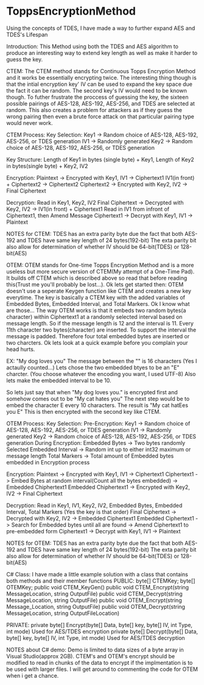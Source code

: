 # ToppsEncryptionMethod
Using the concepts of TDES, I have made a way to further expand AES and TDES's Lifespan

Introduction:
This Method using both the TDES and AES algorithm to produce an interesting way to extend key length
as well as make it harder to guess the key.

CTEM:
The CTEM method stands for Continuous Topps Encryption Method and it works be essentially encrypting twice.
The interesting thing though is that the intial encryption key' IV can be used to expand the key space due the fact it can be random.
The second key's IV would need to be known though.
To futher frustrate the proccess of guessing the key, the sixteen possible pairings of AES-128, AES-192, AES-256, and TDES are selected at random. 
This also creates a problem for attackers as if they guess the wrong pairing then even a brute force attack on that particular pairing type would never work.

CTEM Process:
Key Selection:
Key1 -> Random choice of AES-128, AES-192, AES-256, or TDES generation
IV1 -> Randomly generated
Key2 -> Random choice of AES-128, AES-192, AES-256, or TDES generation

Key Structure:
Length of Key1 in bytes (single byte) + Key1, Length of Key2 in bytes(single byte) + Key2, IV2

Encryption:
Plaintext -> Encrypted with Key1, IV1 -> Ciphertext1
IV1(in front) + Ciphertext2 -> Ciphertext2
Ciphertext2 -> Encrypted with Key2, IV2 -> Final Ciphertext

Decryption:
Read in Key1, Key2, IV2
Final Ciphertext -> Decrypted with Key2, IV2 -> IV1(in front) + Ciphertext1
Read in IV1 from infront of Ciphertext1, then Amend Message
Ciphertext1 -> Decrypt with Key1, IV1 -> Plaintext

NOTES for CTEM:
TDES has an extra parity byte due the fact that both AES-192 and TDES have same key length of 24 bytes(192-bit)
The exta parity bit also allow for determination of whether IV should be 64-bit(TDES) or 128-bit(AES)

OTEM:
OTEM stands for One-time Topps Encryption Method and is a more useless but more secure version of CTEM(My attempt of a One-Time Pad).
It builds off CTEM which is described above so read that before reading this(Trust me you'll probably be lost...).
Ok lets get started then:
OTEM doesn't use a seperate Keygen function like CTEM and creates a new key everytime.
The key is basically a CTEM key with the added variables of Embedded Bytes, Embedded Interval, and Total Markers.
Ok I know what are those...
The way OTEM works is that it embeds two random bytes(a character) within Ciphertext1 at a randomly selected interval based on message length. 
So if the message length is 12 and the interval is 11. 
Every 11th character two bytes(character) are inserted.
To support the interval the message is padded.
Therefore four total embedded bytes are inserted or two charcters.
Ok lets look at a quick example before you complain your head hurts.

EX:
"My dog loves you" The message between the "" is 16 characters (Yes I actaully counted...)
Lets chose the two embedded btyes to be an "E" charcter. (You choose whatever the encoding you want, I used UTF-8)
Also lets make the embedded interval to be 10.

So lets just say that when "My dog loves you." is encrypted first and somehow comes out to be "My cat hates you"
The next step would be to embed the character E every 10 characters.
The result is "My cat hatEes you    E"
This is then encrypted with the second key like CTEM.

OTEM Process:
Key Selection:
Pre-Encryption:
Key1 -> Random choice of AES-128, AES-192, AES-256, or TDES generation
IV1 -> Randomly generated
Key2 -> Random choice of AES-128, AES-192, AES-256, or TDES generation
During Encryption:
Embedded Bytes -> Two bytes randomly Selected
Embedded Interval -> Random int up to either int32 maximum or message length
Total Markers -> Total amount of Embedded bytes embedded in Encryption process

Encryption:
Plaintext -> Encrypted with Key1, IV1 -> Ciphertext1
Ciphertext1 -> Embed Bytes at random interval(Count all the bytes embedded) -> Embedded Chiphertext1
Embedded Chiphertext1 -> Encrypted with Key2, IV2 -> Final Ciphertext

Decryption:
Read in Key1, IV1, Key2, IV2, Embedded Bytes, Embedded Interval, Total Markers (Yes the key is that order)
Final Ciphertext -> Decrypted with Key2, IV2 -> Embedded Ciphertext1
Embedded Ciphertext1 -> Search for Embedded bytes until all are found -> Amend Ciphertext1 to pre-embedded form
Ciphertext1 -> Decrypt with Key1, IV1 -> Plaintext

NOTES for OTEM:
TDES has an extra parity byte due the fact that both AES-192 and TDES have same key length of 24 bytes(192-bit)
The exta parity bit also allow for determination of whether IV should be 64-bit(TDES) or 128-bit(AES)

C# Class:
I have made a little example solution with a class that contains both methods and their member functions
PUBLIC:
byte[] CTEMKey;
byte[] OTEMKey;
public void CTEM_KeyGen()
public void CTEM_Encrypt(string MessageLocation, string OutputFile)
public void CTEM_Decrypt(string MessageLocation, string OutputFile)
public void OTEM_Encrypt(string Message_Location, string OutputFile)
public void OTEM_Decrypt(string MessageLocation, string OutputFileLocation)

PRIVATE:
private byte[] Encrypt(byte[] Data, byte[] key, byte[] IV, int Type, int mode) Used for AES/TDES encryption
private byte[] Decrypt(byte[] Data, byte[] key, byte[] IV, int Type, int mode) Used for AES/TDES decryption

NOTES about C# demo:
Demo is limited to data sizes of a byte array in Visual Studio(approx 2GB).
CTEM's and OTEM's encrypt should be modified to read in chunks of the data to encrypt if the implmentation is to be used with larger files.
I will get around to commenting the code for OTEM when i get a chance.
